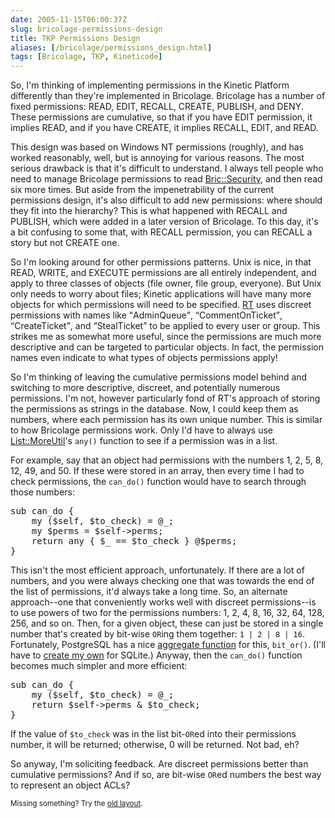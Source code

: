 ```yaml
--- 
date: 2005-11-15T06:00:37Z
slug: bricolage-permissions-design
title: TKP Permissions Design
aliases: [/bricolage/permissions_design.html]
tags: [Bricolage, TKP, Kineticode]
---
```


<p>So, I'm thinking of implementing permissions in the Kinetic Platform differently than they're implemented in Bricolage. Bricolage has a number of fixed permissions: READ, EDIT, RECALL, CREATE, PUBLISH, and DENY. These permissions are cumulative, so that if you have EDIT permission, it implies READ, and if you have CREATE, it implies RECALL, EDIT, and READ.</p>

<p>This design was based on Windows NT permissions (roughly), and has worked reasonably, well, but is annoying for various reasons. The most serious drawback is that it's difficult to understand. I always tell people who need to manage Bricolage permissions to read <a href="http://www.bricolage.cc/docs/current/api/Bric::Security" title="Read the Bric::Security documentation on the Bricolage site">Bric::Security</a>, and then read six more times. But aside from the impenetrability of the current permissions design, it's also difficult to add new permissions: where should they fit into the hierarchy? This is what happened with RECALL and PUBLISH, which were added in a later version of Bricolage. To this day, it's a bit confusing to some that, with RECALL permission, you can RECALL a story but not CREATE one.</p>

<p>So I'm looking around for other permissions patterns. Unix is nice, in that READ, WRITE, and EXECUTE permissions are all entirely independent, and apply to three classes of objects (file owner, file group, everyone). But Unix only needs to worry about files; Kinetic applications will have many more objects  for which permissions will need to be specified. <a href="http://www.bestpractical.com/rt/" title="RT Request Tracker">RT</a> uses discreet permissions with names like <q>AdminQueue</q>, <q>CommentOnTicket</q>, <q>CreateTicket</q>, and <q>StealTicket</q> to be applied to every user or group. This strikes me as somewhat more useful, since the permissions are much more descriptive and can be targeted to particular objects. In fact, the permission names even indicate to what types of objects permissions apply!</p>

<p>So I'm thinking of leaving the cumulative permissions model behind and switching to more descriptive, discreet, and potentially numerous permissions. I'm not, however particularly fond of RT's approach of storing the permissions as strings in the database. Now, I could keep them as numbers, where each permission has its own unique number. This is similar to how Bricolage permissions work. Only I'd have to always use <a href="http://search.cpan.org/dist/List-MoreUtils/" title="List::MoreUtils on CPAN">List::MoreUtil</a>'s <code>any()</code> function to see if a permission was in a list.</p>

<p>For example, say that an object had permissions with the numbers 1, 2, 5, 8, 12, 49, and 50. If these were stored in an array, then every time I had to check permissions, the <code>can_do()</code> function would have to search through those numbers:</p>

<pre>
sub can_do {
    my ($self, $to_check) = @_;
    my $perms = $self->perms;
    return any { $_ == $to_check } @$perms;
}
</pre>

<p>This isn't the most efficient approach, unfortunately. If there are a lot of numbers, and you were always checking one that was towards the end of the list of permissions, it'd always take a long time. So, an alternate approach--one that conveniently works well with discreet permissions--is to use powers of two for the permissions numbers: 1, 2, 4, 8, 16, 32, 64, 128, 256, and so on. Then, for a given object, these can just be stored in a single number that's created by bit-wise <code>OR</code>ing them together: <code>1 | 2 | 8 | 16</code>. Fortunately, PostgreSQL has a nice <a href="http://www.postgresql.org/docs/current/interactive/functions-aggregate.html" title="PostgreSQL Aggregate Functions">aggregate function</a> for this, <code>bit_or()</code>. (I'll have to <a href="/computers/databases/sqlite/custom_perl_aggregates.html" title="SQLite Custom Aggregates in Perl">create my own</a> for SQLite.) Anyway, then the <code>can_do()</code> function becomes much simpler and more efficient:</p>

<pre>
sub can_do {
    my ($self, $to_check) = @_;
    return $self->perms &amp; $to_check;
}
</pre>

<p>If the value of <code>$to_check</code> was in the list bit-<code>OR</code>ed into their permissions number, it will be returned; otherwise, 0 will be returned. Not bad, eh?</p>

<p>So anyway, I'm soliciting feedback. Are discreet permissions better than cumulative permissions? And if so, are bit-wise <code>OR</code>ed numbers the best way to represent an object ACLs?</p>

<p class="past"><small>Missing something? Try the <a rel="nofollow" href="http://past.justatheory.com/bricolage/permissions_design.html">old layout</a>.</small></p>


